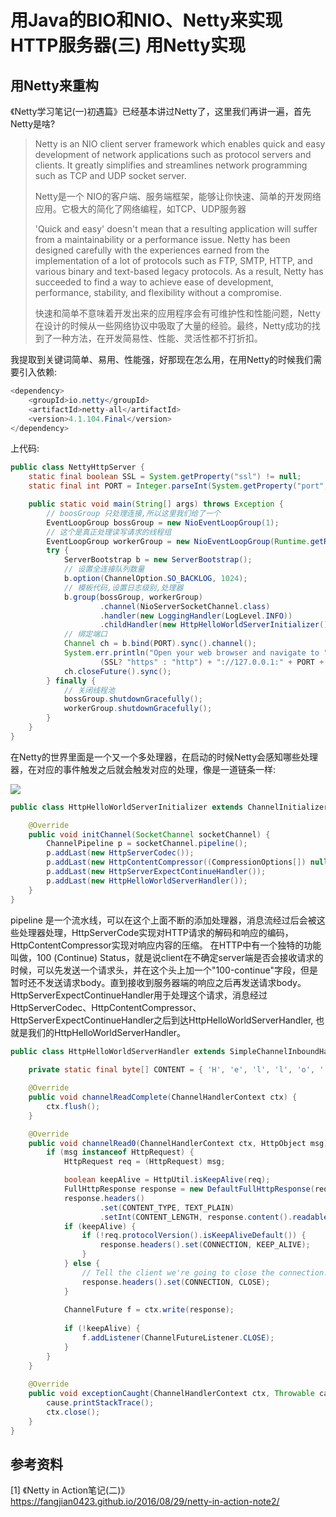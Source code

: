# 用Java的BIO和NIO、Netty来实现HTTP服务器(三)  用Netty实现



##  用Netty来重构

《Netty学习笔记(一)初遇篇》已经基本讲过Netty了，这里我们再讲一遍，首先Netty是啥?  

> Netty is an NIO client server framework which enables quick and easy development of network applications such as protocol servers and clients. It greatly simplifies and streamlines network programming such as TCP and UDP socket server.
>
> Netty是一个 NIO的客户端、服务端框架，能够让你快速、简单的开发网络应用。它极大的简化了网络编程，如TCP、UDP服务器
>
> 'Quick and easy' doesn't mean that a resulting application will suffer from a maintainability or a performance issue. Netty has been designed carefully with the experiences earned from the implementation of a lot of protocols such as FTP, SMTP, HTTP, and various binary and text-based legacy protocols. As a result, Netty has succeeded to find a way to achieve ease of development, performance, stability, and flexibility without a compromise.
>
> 快速和简单不意味着开发出来的应用程序会有可维护性和性能问题，Netty在设计的时候从一些网络协议中吸取了大量的经验。最终，Netty成功的找到了一种方法，在开发简易性、性能、灵活性都不打折扣。

我提取到关键词简单、易用、性能强，好那现在怎么用，在用Netty的时候我们需要引入依赖:

```java
<dependency>
    <groupId>io.netty</groupId>
    <artifactId>netty-all</artifactId>
    <version>4.1.104.Final</version>
</dependency>
```

上代码:

```java
public class NettyHttpServer {
    static final boolean SSL = System.getProperty("ssl") != null;
    static final int PORT = Integer.parseInt(System.getProperty("port", SSL? "8443" : "8080"));

    public static void main(String[] args) throws Exception {
        // boosGroup 只处理连接,所以这里我们给了一个
        EventLoopGroup bossGroup = new NioEventLoopGroup(1);
        // 这个是真正处理读写请求的线程组
        EventLoopGroup workerGroup = new NioEventLoopGroup(Runtime.getRuntime().availableProcessors() * 2);
        try {         
            ServerBootstrap b = new ServerBootstrap();
            // 设置全连接队列数量
            b.option(ChannelOption.SO_BACKLOG, 1024);
            // 模板代码,设置日志级别,处理器
            b.group(bossGroup, workerGroup)
                    .channel(NioServerSocketChannel.class)               
                    .handler(new LoggingHandler(LogLevel.INFO))
                    .childHandler(new HttpHelloWorldServerInitializer());
            // 绑定端口
            Channel ch = b.bind(PORT).sync().channel();
            System.err.println("Open your web browser and navigate to " +
                    (SSL? "https" : "http") + "://127.0.0.1:" + PORT + '/');	
            ch.closeFuture().sync();
        } finally {
            // 关闭线程池
            bossGroup.shutdownGracefully();
            workerGroup.shutdownGracefully();
        }
    }
}
```

在Netty的世界里面是一个又一个多处理器，在启动的时候Netty会感知哪些处理器，在对应的事件触发之后就会触发对应的处理，像是一道链条一样:

![](https://a.a2k6.com/gerald/i/2024/01/01/m0il.jpg)

```java
public class HttpHelloWorldServerInitializer extends ChannelInitializer<SocketChannel> {

    @Override
    public void initChannel(SocketChannel socketChannel) {
        ChannelPipeline p = socketChannel.pipeline();
        p.addLast(new HttpServerCodec());
        p.addLast(new HttpContentCompressor((CompressionOptions[]) null));
        p.addLast(new HttpServerExpectContinueHandler());
        p.addLast(new HttpHelloWorldServerHandler());
    }
}
```

pipeline 是一个流水线，可以在这个上面不断的添加处理器，消息流经过后会被这些处理器处理，HttpServerCode实现对HTTP请求的解码和响应的编码，HttpContentCompressor实现对响应内容的压缩。 在HTTP中有一个独特的功能叫做，100 (Continue) Status，就是说client在不确定server端是否会接收请求的时候，可以先发送一个请求头，并在这个头上加一个"100-continue"字段，但是暂时还不发送请求body。直到接收到服务器端的响应之后再发送请求body。HttpServerExpectContinueHandler用于处理这个请求，消息经过HttpServerCodec、HttpContentCompressor、HttpServerExpectContinueHandler之后到达HttpHelloWorldServerHandler, 也就是我们的HttpHelloWorldServerHandler。

```java
public class HttpHelloWorldServerHandler extends SimpleChannelInboundHandler<HttpObject> {
    
    private static final byte[] CONTENT = { 'H', 'e', 'l', 'l', 'o', ' ', 'W', 'o', 'r', 'l', 'd' };

    @Override
    public void channelReadComplete(ChannelHandlerContext ctx) {
        ctx.flush();
    }

    @Override
    public void channelRead0(ChannelHandlerContext ctx, HttpObject msg) {
        if (msg instanceof HttpRequest) {
            HttpRequest req = (HttpRequest) msg;

            boolean keepAlive = HttpUtil.isKeepAlive(req);
            FullHttpResponse response = new DefaultFullHttpResponse(req.protocolVersion(), OK,Unpooled.wrappedBuffer(CONTENT));
            response.headers()
                    .set(CONTENT_TYPE, TEXT_PLAIN)
                    .setInt(CONTENT_LENGTH, response.content().readableBytes());
            if (keepAlive) {
                if (!req.protocolVersion().isKeepAliveDefault()) {
                    response.headers().set(CONNECTION, KEEP_ALIVE);
                }
            } else {
                // Tell the client we're going to close the connection.
                response.headers().set(CONNECTION, CLOSE);
            }
            
            ChannelFuture f = ctx.write(response);
           
            if (!keepAlive) {
                f.addListener(ChannelFutureListener.CLOSE);
            }
        }
    }
    
    @Override
    public void exceptionCaught(ChannelHandlerContext ctx, Throwable cause) {
        cause.printStackTrace();
        ctx.close();
    }
}
```

## 参考资料

[1] 《Netty in Action笔记(二)》 https://fangjian0423.github.io/2016/08/29/netty-in-action-note2/
